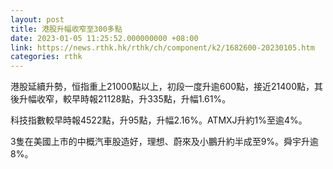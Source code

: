 ```yaml
---
layout: post
title: 港股升幅收窄至300多點
date: 2023-01-05 11:25:52.000000000 +08:00
link: https://news.rthk.hk/rthk/ch/component/k2/1682600-20230105.htm
categories: rthk
---
```


港股延續升勢，恒指重上21000點以上，初段一度升逾600點，接近21400點，其後升幅收窄，較早時報21128點，升335點，升幅1.61%。

科技指數較早時報4522點，升95點，升幅2.16%。ATMXJ升約1%至逾4%。

3隻在美國上市的中概汽車股造好，理想、蔚來及小鵬升約半成至9%。舜宇升逾8%。

